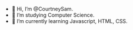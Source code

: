 - 👋 Hi, I’m @CourtneySam.
- 👀 I’m studying Computer Science.
- 🌱 I’m currently learning Javascript, HTML, CSS. 


<!---
CourtneySam/CourtneySam is a ✨ special ✨ repository because its `README.md` (this file) appears on your GitHub profile.
You can click the Preview link to take a look at your changes.
--->

